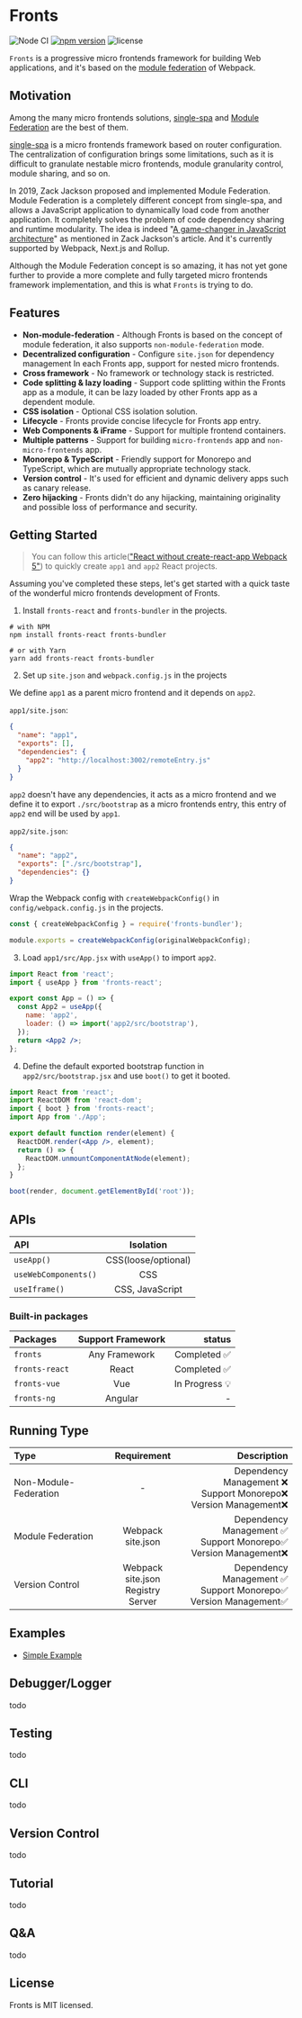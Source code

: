 # Fronts

![Node CI](https://github.com/unadlib/fronts/workflows/Node%20CI/badge.svg)
[![npm version](https://badge.fury.io/js/fronts.svg)](http://badge.fury.io/js/fronts)
![license](https://img.shields.io/npm/l/fronts)

`Fronts` is a progressive micro frontends framework for building Web applications, and it's based on the [module federation](https://webpack.js.org/concepts/module-federation/) of Webpack.

## Motivation

Among the many micro frontends solutions, [single-spa](https://github.com/single-spa/single-spa) and [Module Federation](https://webpack.js.org/concepts/module-federation/) are the best of them.

[single-spa](https://github.com/single-spa/single-spa) is a micro frontends framework based on router configuration. The centralization of configuration brings some limitations, such as it is difficult to granulate nestable micro frontends, module granularity control, module sharing, and so on.

In 2019, Zack Jackson proposed and implemented Module Federation. Module Federation is a completely different concept from single-spa, and allows a JavaScript application to dynamically load code from another application. It completely solves the problem of code dependency sharing and runtime modularity. The idea is indeed "[A game-changer in JavaScript architecture](https://medium.com/swlh/webpack-5-module-federation-a-game-changer-to-javascript-architecture-bcdd30e02669)" as mentioned in Zack Jackson's article. And it's currently supported by Webpack, Next.js and Rollup.

Although the Module Federation concept is so amazing, it has not yet gone further to provide a more complete and fully targeted micro frontends framework implementation, and this is what `Fronts` is trying to do.

## Features

- **Non-module-federation** - Although Fronts is based on the concept of module federation, it also supports `non-module-federation` mode.
- **Decentralized configuration** - Configure `site.json` for dependency management In each Fronts app, support for nested micro frontends.
- **Cross framework** - No framework or technology stack is restricted.
- **Code splitting & lazy loading** - Support code splitting within the Fronts app as a module, it can be lazy loaded by other Fronts app as a dependent module.
- **CSS isolation** - Optional CSS isolation solution.
- **Lifecycle** - Fronts provide concise lifecycle for Fronts app entry.
- **Web Components & iFrame** - Support for multiple frontend containers.
- **Multiple patterns** - Support for building `micro-frontends` app and `non-micro-frontends` app.
- **Monorepo & TypeScript** - Friendly support for Monorepo and TypeScript, which are mutually appropriate technology stack.
- **Version control** - It's used for efficient and dynamic delivery apps such as canary release.
- **Zero hijacking** - Fronts didn't do any hijacking, maintaining originality and possible loss of performance and security.

## Getting Started

> You can follow this article(["React without create-react-app Webpack 5"](https://dev.to/rogeliosamuel621/react-without-create-react-app-webpack-5-1b1o)) to quickly create `app1` and `app2` React projects.

Assuming you've completed these steps, let's get started with a quick taste of the wonderful micro frontends development of Fronts.

1. Install `fronts-react` and `fronts-bundler` in the projects.

```shell
# with NPM
npm install fronts-react fronts-bundler

# or with Yarn
yarn add fronts-react fronts-bundler
```

2. Set up `site.json` and `webpack.config.js` in the projects

We define `app1` as a parent micro frontend and it depends on `app2`.

`app1/site.json`:

```json
{
  "name": "app1",
  "exports": [],
  "dependencies": {
    "app2": "http://localhost:3002/remoteEntry.js"
  }
}
```

`app2` doesn't have any dependencies, it acts as a micro frontend and we define it to export `./src/bootstrap` as a micro frontends entry, this entry of `app2` end will be used by `app1`.

`app2/site.json`:

```json
{
  "name": "app2",
  "exports": ["./src/bootstrap"],
  "dependencies": {}
}
```

Wrap the Webpack config with `createWebpackConfig()` in `config/webpack.config.js` in the projects.

```js
const { createWebpackConfig } = require('fronts-bundler');

module.exports = createWebpackConfig(originalWebpackConfig);
```

3. Load `app1/src/App.jsx` with `useApp()` to import `app2`.

```jsx
import React from 'react';
import { useApp } from 'fronts-react';

export const App = () => {
  const App2 = useApp({
    name: 'app2',
    loader: () => import('app2/src/bootstrap'),
  });
  return <App2 />;
};
```

4. Define the default exported bootstrap function in `app2/src/bootstrap.jsx` and use `boot()` to get it booted.

```jsx
import React from 'react';
import ReactDOM from 'react-dom';
import { boot } from 'fronts-react';
import App from './App';

export default function render(element) {
  ReactDOM.render(<App />, element);
  return () => {
    ReactDOM.unmountComponentAtNode(element);
  };
}

boot(render, document.getElementById('root'));
```

## APIs

| API                  |      Isolation      |
| :------------------- | :-----------------: |
| `useApp()`           | CSS(loose/optional) |
| `useWebComponents()` |         CSS         |
| `useIframe()`        |   CSS, JavaScript   |

### Built-in packages

| Packages       | Support Framework |         status |
| :------------- | :---------------: | -------------: |
| `fronts`       |   Any Framework   |   Completed ✅ |
| `fronts-react` |       React       |   Completed ✅ |
| `fronts-vue`   |        Vue        | In Progress 💡 |
| `fronts-ng`    |      Angular      |              - |

## Running Type

| Type                  |                 Requirement                 |                                                                Description |
| :-------------------- | :-----------------------------------------: | -------------------------------------------------------------------------: |
| Non-Module-Federation |                      -                      | Dependency Management ❌<br/> Support Monorepo❌<br/> Version Management❌ |
| Module Federation     |           Webpack<br />site.json            | Dependency Management ✅<br/> Support Monorepo✅<br/> Version Management❌ |
| Version Control       | Webpack<br />site.json<br />Registry Server | Dependency Management ✅<br/> Support Monorepo✅<br/> Version Management✅ |

## Examples

- [Simple Example](https://github.com/unadlib/fronts-example)

## Debugger/Logger

todo

## Testing

todo

## CLI

todo

## Version Control

todo

## Tutorial

todo

## Q&A

todo

## License

Fronts is MIT licensed.
